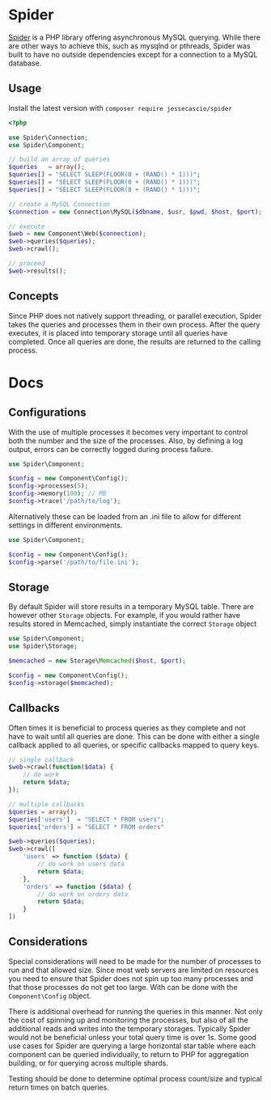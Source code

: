 Spider 
========

[Spider](http://jessesnet.com/portfolio) is a PHP library offering asynchronous MySQL querying.  While there are other ways to achieve this, such as mysqlnd or pthreads, Spider was built to have no outside dependencies except for a connection to a MySQL database.

Usage
-----

Install the latest version with `composer require jessecascio/spider`

```php
<?php

use Spider\Connection;
use Spider\Component;

// build an array of queries
$queries   = array();
$queries[] = "SELECT SLEEP(FLOOR(0 + (RAND() * 1)))";
$queries[] = "SELECT SLEEP(FLOOR(0 + (RAND() * 1)))";
$queries[] = "SELECT SLEEP(FLOOR(0 + (RAND() * 1)))";

// create a MySQL Connection
$connection = new Connection\MySQL($dbname, $usr, $pwd, $host, $port);

// execute
$web = new Component\Web($connection);
$web->queries($queries);
$web->crawl();

// proceed
$web->results();

```

Concepts
----------

Since PHP does not natively support threading, or parallel execution, Spider takes the queries and processes them in their own 
process.  After the query executes, it is placed into temporary storage until all queries have completed.  Once all queries are 
done, the results are returned to the calling process. 

Docs
====

Configurations
---------------

With the use of multiple processes it becomes very important to control both the number and the size of the processes. 
Also, by defining a log output, errors can be correctly logged during process failure.

```php
use Spider\Component;

$config = new Component\Config();
$config->processes(5);
$config->memory(100); // MB
$config->trace('/path/to/log');
```

Alternatively these can be loaded from an .ini file to allow for different settings in different environments.

```php
use Spider\Component;

$config = new Component\Config();
$config->parse('/path/to/file.ini');
```

Storage
--------

By default Spider will store results in a temporary MySQL table.  There are however other `Storage` objects.  For example, if you
would rather have results stored in Memcached, simply instantiate the correct `Storage` object

```php
use Spider\Component;
use Spider\Storage;

$memcached = new Storage\Memcached($host, $port);

$config = new Component\Config();
$config->storage($memcached);
```

Callbacks
----------

Often times it is beneficial to process queries as they complete and not have to wait until all queries are done.  This can be done 
with either a single callback applied to all queries, or specific callbacks mapped to query keys.

```php
// single callback
$web->crawl(function($data) {
    // do work
    return $data;
});

// multiple callbacks
$queries = array();
$queries['users']  = "SELECT * FROM users";
$queries['orders'] = "SELECT * FROM orders"

$web->queries($queries);
$web->crawl([
    'users' => function ($data) {
        // do work on users data
        return $data;
    },
    'orders' => function ($data) {
        // do work on orders data
        return $data;
    }
])

```

Considerations
----------------

Special considerations will need to be made for the number of processes to run and that allowed size.  Since most web servers are
 limited on resources you need to ensure that Spider does not spin up too many processes and that those processes do not get too 
 large.  With can be done with the `Component\Config` object.

There is additional overhead for running the queries in this manner.  Not only the cost of spinning up and monitoring the 
processes, but also of all the additional reads and writes into the temporary storages.  Typically Spider would not be beneficial 
unless your total query time is over 1s.  Some good use cases for Spider are querying a large horizontal star table where each 
component can be queried individually, to return to PHP for aggregation building, or for querying across multiple shards.

Testing should be done to determine optimal process count/size and typical return times on batch queries.

